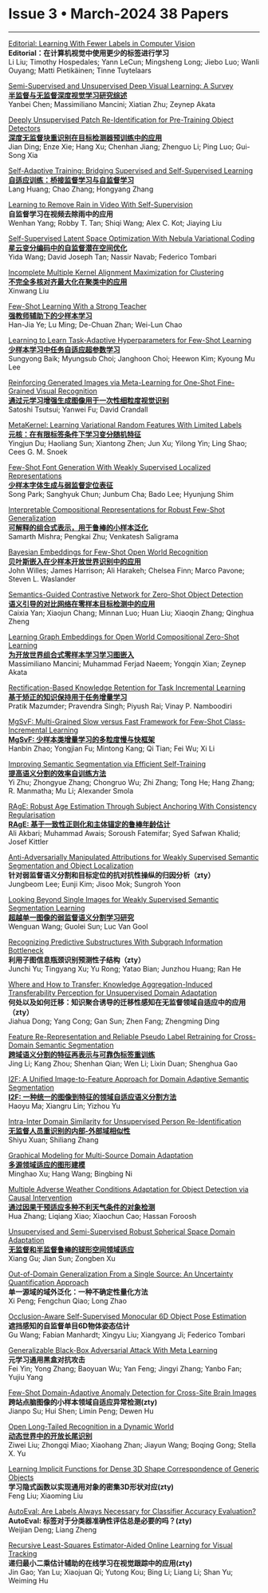 # Issue 3 • March-2024 38 Papers

*****

[Editorial: Learning With Fewer Labels in Computer Vision](https://ieeexplore.ieee.org/document/10423573/)  
**Editorial：在计算机视觉中使用更少的标签进行学习**  
Li Liu; Timothy Hospedales; Yann LeCun; Mingsheng Long; Jiebo Luo; Wanli Ouyang; Matti Pietikäinen; Tinne Tuytelaars  

[Semi-Supervised and Unsupervised Deep Visual Learning: A Survey](https://ieeexplore.ieee.org/document/9866825/)  
**[半监督与无监督深度视觉学习研究综述](https://mp.weixin.qq.com/s/Kp-rLPtT33mGACW4L-c34Q)**  
Yanbei Chen; Massimiliano Mancini; Xiatian Zhu; Zeynep Akata  

[Deeply Unsupervised Patch Re-Identification for Pre-Training Object Detectors](https://ieeexplore.ieee.org/document/9749837/)  
**[深度无监督块重识别在目标检测器预训练中的应用](https://mp.weixin.qq.com/s/QFNp_FdNdzU5SHa5Mr3Now)**  
Jian Ding; Enze Xie; Hang Xu; Chenhan Jiang; Zhenguo Li; Ping Luo; Gui-Song Xia  

[Self-Adaptive Training: Bridging Supervised and Self-Supervised Learning](https://ieeexplore.ieee.org/document/9931970/)  
**[自适应训练：桥接监督学习与自监督学习](https://mp.weixin.qq.com/s/Fx6VeLSfNGxgdPhudAPBIQ)**  
Lang Huang; Chao Zhang; Hongyang Zhang  

[Learning to Remove Rain in Video With Self-Supervision](https://ieeexplore.ieee.org/document/9815121/)  
**自监督学习在视频去除雨中的应用**  
Wenhan Yang; Robby T. Tan; Shiqi Wang; Alex C. Kot; Jiaying Liu  

[Self-Supervised Latent Space Optimization With Nebula Variational Coding](https://ieeexplore.ieee.org/document/9740011/)  
**[星云变分编码中的自监督潜在空间优化](https://mp.weixin.qq.com/s/w2_-MlU0-VDxwmcEEQw5AQ)**  
Yida Wang; David Joseph Tan; Nassir Navab; Federico Tombari  

[Incomplete Multiple Kernel Alignment Maximization for Clustering](https://ieeexplore.ieee.org/document/9556554/)  
**[不完全多核对齐最大化在聚类中的应用](https://mp.weixin.qq.com/s/pL9LiyHha705FoTyzLOaeQ)**  
Xinwang Liu  

[Few-Shot Learning With a Strong Teacher](https://ieeexplore.ieee.org/document/9737396/)  
**[强教师辅助下的少样本学习](https://mp.weixin.qq.com/s/kCLeuIqp8w3bCU990rSsDg)**  
Han-Jia Ye; Lu Ming; De-Chuan Zhan; Wei-Lun Chao  

[Learning to Learn Task-Adaptive Hyperparameters for Few-Shot Learning](https://ieeexplore.ieee.org/document/10080995/)  
**[少样本学习中任务自适应超参数学习](https://mp.weixin.qq.com/s/6X3DgQuOAzD9xmEF_4Axdw)**  
Sungyong Baik; Myungsub Choi; Janghoon Choi; Heewon Kim; Kyoung Mu Lee  

[Reinforcing Generated Images via Meta-Learning for One-Shot Fine-Grained Visual Recognition](https://ieeexplore.ieee.org/document/9756906/)  
**[通过元学习增强生成图像用于一次性细粒度视觉识别](https://mp.weixin.qq.com/s/6ne4qoqlLhh87nS0zqto1w)**  
Satoshi Tsutsui; Yanwei Fu; David Crandall  

[MetaKernel: Learning Variational Random Features With Limited Labels](https://ieeexplore.ieee.org/document/9722994/)  
**[元核：在有限标签条件下学习变分随机特征](https://mp.weixin.qq.com/s/gGpN8vqEVhuoyCc5t8ZZhQ)**  
Yingjun Du; Haoliang Sun; Xiantong Zhen; Jun Xu; Yilong Yin; Ling Shao; Cees G. M. Snoek  

[Few-Shot Font Generation With Weakly Supervised Localized Representations](https://ieeexplore.ieee.org/document/9854803/)  
**[少样本字体生成与弱监督定位表征](https://mp.weixin.qq.com/s/VaB_SkU8o8xwMCeP9SExkQ)**  
Song Park; Sanghyuk Chun; Junbum Cha; Bado Lee; Hyunjung Shim  

[Interpretable Compositional Representations for Robust Few-Shot Generalization](https://ieeexplore.ieee.org/document/9913725/)  
**[可解释的组合式表示，用于鲁棒的小样本泛化](https://mp.weixin.qq.com/s/d8pNWrISAjr6MqBCVyM17Q)**  
Samarth Mishra; Pengkai Zhu; Venkatesh Saligrama  

[Bayesian Embeddings for Few-Shot Open World Recognition](https://ieeexplore.ieee.org/document/9875990/)  
**[贝叶斯嵌入在少样本开放世界识别中的应用](https://mp.weixin.qq.com/s/bgfZF-4gnF4hMUw9tOux_g)**  
John Willes; James Harrison; Ali Harakeh; Chelsea Finn; Marco Pavone; Steven L. Waslander  


[Semantics-Guided Contrastive Network for Zero-Shot Object Detection](https://ieeexplore.ieee.org/document/9669022/)  
**[语义引导的对比网络在零样本目标检测中的应用](https://mp.weixin.qq.com/s/5E4GvTnVl2VsMNRRDqb3yw)**  
Caixia Yan; Xiaojun Chang; Minnan Luo; Huan Liu; Xiaoqin Zhang; Qinghua Zheng  

[Learning Graph Embeddings for Open World Compositional Zero-Shot Learning](https://ieeexplore.ieee.org/document/9745371/)  
**[为开放世界组合式零样本学习学习图嵌入](https://mp.weixin.qq.com/s/poSZlyyOmJeE0y-jGKyYag)**  
Massimiliano Mancini; Muhammad Ferjad Naeem; Yongqin Xian; Zeynep Akata  

[Rectification-Based Knowledge Retention for Task Incremental Learning](https://ieeexplore.ieee.org/document/9966835/)  
**[基于矫正的知识保持用于任务增量学习](https://mp.weixin.qq.com/s/cakOgXWGyMW7AUMc9i-0Gw)**  
Pratik Mazumder; Pravendra Singh; Piyush Rai; Vinay P. Namboodiri  

[MgSvF: Multi-Grained Slow versus Fast Framework for Few-Shot Class-Incremental Learning](https://ieeexplore.ieee.org/document/9645290/)  
**[MgSvF: 少样本类增量学习的多粒度慢与快框架](https://mp.weixin.qq.com/s/9znd-uugxaAFqVhLKRdJLg)**  
Hanbin Zhao; Yongjian Fu; Mintong Kang; Qi Tian; Fei Wu; Xi Li  

[Improving Semantic Segmentation via Efficient Self-Training](https://ieeexplore.ieee.org/document/9663011/)  
**[提高语义分割的效率自训练方法](https://mp.weixin.qq.com/s/7B3Zp8_MijSHIv1AZHVL6A)**  
Yi Zhu; Zhongyue Zhang; Chongruo Wu; Zhi Zhang; Tong He; Hang Zhang; R. Manmatha; Mu Li; Alexander Smola  

[RAgE: Robust Age Estimation Through Subject Anchoring With Consistency Regularisation](https://ieeexplore.ieee.org/document/9810519/)  
**[RAgE: 基于一致性正则化和主体锚定的鲁棒年龄估计](https://mp.weixin.qq.com/s/JxZWjI0-Dn6hJHvC1Pz1Lw)**  
Ali Akbari; Muhammad Awais; Soroush Fatemifar; Syed Safwan Khalid; Josef Kittler  

[Anti-Adversarially Manipulated Attributions for Weakly Supervised Semantic Segmentation and Object Localization](https://ieeexplore.ieee.org/document/9756329/)  
**针对弱监督语义分割和目标定位的抗对抗性操纵的归因分析（zty）**  
Jungbeom Lee; Eunji Kim; Jisoo Mok; Sungroh Yoon  

[Looking Beyond Single Images for Weakly Supervised Semantic Segmentation Learning](https://ieeexplore.ieee.org/document/9760057/)  
**[超越单一图像的弱监督语义分割学习研究](https://mp.weixin.qq.com/s/j17a8tljDkKGFzlzNXmDEw)**  
Wenguan Wang; Guolei Sun; Luc Van Gool  

[Recognizing Predictive Substructures With Subgraph Information Bottleneck](https://ieeexplore.ieee.org/document/9537601/)  
**利用子图信息瓶颈识别预测性子结构（zty）**  
Junchi Yu; Tingyang Xu; Yu Rong; Yatao Bian; Junzhou Huang; Ran He  

[Where and How to Transfer: Knowledge Aggregation-Induced Transferability Perception for Unsupervised Domain Adaptation](https://ieeexplore.ieee.org/document/9616392/)  
**何处以及如何迁移：知识聚合诱导的迁移性感知在无监督领域自适应中的应用（zty）**  
Jiahua Dong; Yang Cong; Gan Sun; Zhen Fang; Zhengming Ding  

[Feature Re-Representation and Reliable Pseudo Label Retraining for Cross-Domain Semantic Segmentation](https://ieeexplore.ieee.org/document/9733271/)  
**[跨域语义分割的特征再表示与可靠伪标签重训练](https://mp.weixin.qq.com/s/El8n1K_2nGIZhr1kNkPhEg)**  
Jing Li; Kang Zhou; Shenhan Qian; Wen Li; Lixin Duan; Shenghua Gao  

[I2F: A Unified Image-to-Feature Approach for Domain Adaptive Semantic Segmentation](https://ieeexplore.ieee.org/document/9984933/)  
**[I2F: 一种统一的图像到特征的领域自适应语义分割方法](https://mp.weixin.qq.com/s/cYELzFagNeAGfwNb3xiPVA)**  
Haoyu Ma; Xiangru Lin; Yizhou Yu  

[Intra-Inter Domain Similarity for Unsupervised Person Re-Identification](https://ieeexplore.ieee.org/document/9745321/)  
**[无监督人员重识别的内部-外部域相似性](https://mp.weixin.qq.com/s/J5EZFsmYDhxStfAgA9BA4g)**  
Shiyu Xuan; Shiliang Zhang  

[Graphical Modeling for Multi-Source Domain Adaptation](https://ieeexplore.ieee.org/document/9767755/)  
**[多源领域适应的图形建模](https://mp.weixin.qq.com/s/dxQ-2cYBGj5iC7ZbeD_AHA)**  
Minghao Xu; Hang Wang; Bingbing Ni  

[Multiple Adverse Weather Conditions Adaptation for Object Detection via Causal Intervention](https://ieeexplore.ieee.org/document/9756301/)  
**[通过因果干预适应多种不利天气条件的对象检测](https://mp.weixin.qq.com/s/xtlK2Tb5oAdyaBuPZAL9yA)**  
Hua Zhang; Liqiang Xiao; Xiaochun Cao; Hassan Foroosh  

[Unsupervised and Semi-Supervised Robust Spherical Space Domain Adaptation](https://ieeexplore.ieee.org/document/9733209/)  
**[无监督和半监督鲁棒的球形空间领域适应](https://mp.weixin.qq.com/s/m_WARsbNzLwMTMwD_ewLCg)**  
Xiang Gu; Jian Sun; Zongben Xu  

[Out-of-Domain Generalization From a Single Source: An Uncertainty Quantification Approach](https://ieeexplore.ieee.org/document/9801711/)  
**单一源域的域外泛化：一种不确定性量化方法**  
Xi Peng; Fengchun Qiao; Long Zhao  

[Occlusion-Aware Self-Supervised Monocular 6D Object Pose Estimation](https://ieeexplore.ieee.org/document/9655492/)  
**遮挡感知的自监督单目6D物体姿态估计**  
Gu Wang; Fabian Manhardt; Xingyu Liu; Xiangyang Ji; Federico Tombari  

[Generalizable Black-Box Adversarial Attack With Meta Learning](https://ieeexplore.ieee.org/document/10017370/)  
**元学习通用黑盒对抗攻击**  
Fei Yin; Yong Zhang; Baoyuan Wu; Yan Feng; Jingyi Zhang; Yanbo Fan; Yujiu Yang  

[Few-Shot Domain-Adaptive Anomaly Detection for Cross-Site Brain Images](https://ieeexplore.ieee.org/document/9606561/)  
**跨站点脑图像的小样本领域自适应异常检测(zty)**  
Jianpo Su; Hui Shen; Limin Peng; Dewen Hu  

[Open Long-Tailed Recognition in a Dynamic World](https://ieeexplore.ieee.org/document/9863702/)  
**[动态世界中的开放长尾识别](https://mp.weixin.qq.com/s/LF71UoITQ8IcZTxIMf5_SA)**  
Ziwei Liu; Zhongqi Miao; Xiaohang Zhan; Jiayun Wang; Boqing Gong; Stella X. Yu  

[Learning Implicit Functions for Dense 3D Shape Correspondence of Generic Objects](https://ieeexplore.ieee.org/document/10004641/)  
**学习隐式函数以实现通用对象的密集3D形状对应(zty)**  
Feng Liu; Xiaoming Liu  

[AutoEval: Are Labels Always Necessary for Classifier Accuracy Evaluation?](https://ieeexplore.ieee.org/document/9655472/)  
**AutoEval: 标签对于分类器准确性评估总是必要的吗？(zty)**  
Weijian Deng; Liang Zheng  

[Recursive Least-Squares Estimator-Aided Online Learning for Visual Tracking](https://ieeexplore.ieee.org/document/9729522/)  
**递归最小二乘估计辅助的在线学习在视觉跟踪中的应用(zty)**  
Jin Gao; Yan Lu; Xiaojuan Qi; Yutong Kou; Bing Li; Liang Li; Shan Yu; Weiming Hu  

